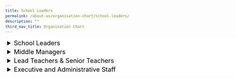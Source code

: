 ```yaml
---
title: School Leaders
permalink: /about-us/organisation-chart/school-leaders/
description: ""
third_nav_title: Organisation Chart
---
```

<style>
details {
  font: 16px;
	color: #000;
	font-size: 20px;
  width: 800px;
}

details > summary {
  padding: 2px 6px;
  width: 800px;
  background-color: #fff;
  border: none;
  cursor: pointer;
}

details > p {
  border-radius: 0 0 2px 6px;
  background-color: #ddd;
  padding: 2px 6px;
  margin: 0;
}

details[open] > summary {
  background-color: #fff;
}

</style>

<details>
<summary>School Leaders</summary><br>
<img src="/images/mr%20abdul%20harris%20bin%20sumardi.jpg" style="width:25%">
<center><b>Mr Abdul Harris Bin Sumardi <br></b>Principal<center>

<img src="/images/mr derrick hoi.jpg" style="width:25%">
<center> <b>Mr Derrick Hoi Weng Kit  <br> </b>
	Vice-Principal <center>
	
<img src="/images/mr%20lek%20chun%20guan.jpg" style="width:25%">
<center> <b>Mr Lek Chun Guan  <br> </b>
	Vice-Principal (Adminstration)  <center></center></center></center></center></center></center>
</details>

<details>
	<summary>Middle Managers</summary><br>
	test test
</details>

<details>
	<summary>Lead Teachers &amp; Senior Teachers</summary><br>
<table class="MsoTableGrid" border="0" cellspacing="0" cellpadding="0" align="left" style="border-collapse:collapse;border:none;mso-yfti-tbllook:1184;mso-table-lspace:
 9.0pt;margin-left:6.75pt;mso-table-rspace:9.0pt;margin-right:6.75pt;
 mso-table-anchor-vertical:paragraph;mso-table-anchor-horizontal:margin;
 mso-table-left:left;mso-table-top:.05pt;mso-padding-alt:0in 5.4pt 0in 5.4pt;
 mso-border-insideh:none;mso-border-insidev:none"><tbody><tr style="mso-yfti-irow:0;mso-yfti-firstrow:yes;height:27.4pt"><td width="261" valign="top" style="width:195.65pt;padding:0in 5.4pt 0in 5.4pt;
  height:27.4pt"><p class="MsoNormal" align="center" style="margin-bottom:0in;text-align:center;
  line-height:normal;mso-element:frame;mso-element-frame-hspace:9.0pt;
  mso-element-wrap:around;mso-element-anchor-vertical:paragraph;mso-element-anchor-horizontal:
  margin;mso-element-top:.05pt;mso-height-rule:exactly">
<img style="width:25%" src="/images/mdm%20saha%20mousumi.jpeg"><b>Mdm Saha Mousumi</b><br>LT/English Language</p></td><td width="261" valign="top" style="width:195.65pt;padding:0in 5.4pt 0in 5.4pt;
  height:27.4pt"><p class="MsoNormal" align="center" style="margin-bottom:0in;text-align:center;
  line-height:normal;mso-element:frame;mso-element-frame-hspace:9.0pt;
  mso-element-wrap:around;mso-element-anchor-vertical:paragraph;mso-element-anchor-horizontal:
  margin;mso-element-top:.05pt;mso-height-rule:exactly">        <img style="width:25%" src="/images/mdm puvaneswari d_o raman.jpg"><b>Mdm Puvaneswari d/o Raman</b><br>ST/Mathematics</p></td></tr><tr style="mso-yfti-irow:1;height:26.8pt"><td width="261" valign="top" style="width:195.65pt;padding:0in 5.4pt 0in 5.4pt;
  height:26.8pt"><p class="MsoNormal" align="center" style="margin-bottom:0in;text-align:center;
  line-height:normal;mso-element:frame;mso-element-frame-hspace:9.0pt;
  mso-element-wrap:around;mso-element-anchor-vertical:paragraph;mso-element-anchor-horizontal:
  margin;mso-element-top:.05pt;mso-height-rule:exactly">       
<img style="width:25%" src="/images/mdm wang fang.jpg"><b>Mdm Wang Fang</b><br>ST/Chinese Language</p></td><td width="261" valign="top" style="width:195.65pt;padding:0in 5.4pt 0in 5.4pt;
  height:26.8pt"><p class="MsoNormal" align="center" style="margin-bottom:0in;text-align:center;
  line-height:normal;mso-element:frame;mso-element-frame-hspace:9.0pt;
  mso-element-wrap:around;mso-element-anchor-vertical:paragraph;mso-element-anchor-horizontal:
  margin;mso-element-top:.05pt;mso-height-rule:exactly">       
<img style="width:25%" src="/images/mr syed ali bin mohd alhabshee.jpg"><b>Mr Syed Ali Bin Mohamed Alhabshee</b><br>ST/Science</p></td></tr><tr style="mso-yfti-irow:2;mso-yfti-lastrow:yes;height:27.4pt"><td width="261" valign="top" style="width:195.65pt;padding:0in 5.4pt 0in 5.4pt;
  height:27.4pt"><p class="MsoNormal" align="center" style="margin-bottom:0in;text-align:center;
  line-height:normal;mso-element:frame;mso-element-frame-hspace:9.0pt;
  mso-element-wrap:around;mso-element-anchor-vertical:paragraph;mso-element-anchor-horizontal:
  margin;mso-element-top:.05pt;mso-height-rule:exactly">       
<img style="width:25%" src="/images/mr muhamad hamim b abdul rahim.jpg"><b>Mr Muhammad Hamim B Abdul Rahim<br></b>ST/PE</p></td><td width="261" valign="top" style="width:195.65pt;padding:0in 5.4pt 0in 5.4pt;
  height:27.4pt"><p class="MsoNormal" align="center" style="margin-bottom:0in;text-align:center;
  line-height:normal;mso-element:frame;mso-element-frame-hspace:9.0pt;
  mso-element-wrap:around;mso-element-anchor-vertical:paragraph;mso-element-anchor-horizontal:
  margin;mso-element-top:.05pt;mso-height-rule:exactly">         <img style="width:25%" src="/images/mr ahmad luqman bin ghazali.jpg"><b>Mr Ahmad Luqman Bin Ghazali<br></b>ST/CCE</p></td></tr></tbody></table><br><br>
</details>

<details>
	<summary>Executive and Administrative Staff</summary><br>
<img src="/images/mr%20lek%20chun%20guan.jpg" style="width:25%">
<center> <b>Mr Lek Chun Guan  <br> </b>
	Vice-Principal (Administration) <center>
		
<img src="/images/mr%20wang%20pok%20shien.jpeg" style="width:25%">
<center> <b>Mr Wang Pok Shien  <br> </b>
Administration Manager<center>
	
<img src="/images/mr%20low%20yoong%20chee.jpeg" style="width:25%">
<center> <b>Mr&nbsp;Low Yoong Chee Frankie <br> </b>
Operations Manager<center></center></center></center></center></center></center>
</details>